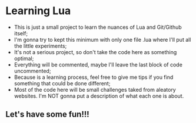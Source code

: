 # Learning Lua

- This is just a small project to learn the nuances of Lua and Git/Github itself;
- I'm gonna try to kept this minimum with only one file .lua where I'll put all the little experiments;
- It's not a serious project, so don't take the code here as something optimal;
- Everything will be commented, maybe I'll leave the last block of code  uncommented;
- Because is a learning process, feel free to give me tips if you find something that could be done different;
- Most of the code here will be small challenges taked from aleatory websites. I'm NOT gonna put a description of what each one is about.

## Let's have some fun!!!
